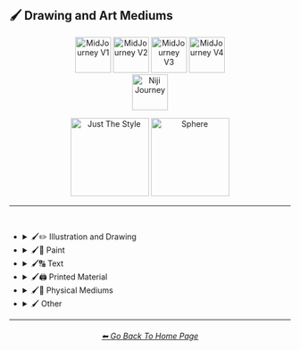 <h2>🖌 Drawing and Art Mediums</h2>

<div align="center">

[<img src="/Images/Repo_Parts/Buttons/Version_Buttons/button_version_V1_inactive.webp?raw=true" alt="MidJourney V1" height="64" />](/Pages/MJ_V1/Style_Pages/Sphere/Drawing_and_Art_Mediums.md)
[<img src="/Images/Repo_Parts/Buttons/Version_Buttons/button_version_V2_inactive.webp?raw=true" alt="MidJourney V2" height="64" />](/Pages/MJ_V2/Style_Pages/Sphere/Drawing_and_Art_Mediums.md)
[<img src="/Images/Repo_Parts/Buttons/Version_Buttons/button_version_V3_active.webp?raw=true" alt="MidJourney V3" height="64" />](/Pages/MJ_V3/Style_Pages/Just_The_Style/Drawing_and_Art_Mediums.md)
[<img src="/Images/Repo_Parts/Buttons/Version_Buttons/button_version_V4_inactive.webp?raw=true" alt="MidJourney V4" height="64" />](/Pages/MJ_V4/Style_Pages/Just_The_Style/Drawing_and_Art_Mediums.md)
<br>
[<img src="/Images/Repo_Parts/Buttons/Version_Buttons/button_version_niji_inactive_full.webp?raw=true" alt="Niji Journey" height="64" />](/Pages/Niji_Journey/Style_Pages/Drawing_and_Art_Mediums.md)

[<img src="/Images/Repo_Parts/Buttons/Image_Type_Buttons/button_just_the_style_active.webp?raw=true" alt="Just The Style" width="140.5" />](/Pages/MJ_V3/Style_Pages/Just_The_Style/Drawing_and_Art_Mediums.md)
[<img src="/Images/Repo_Parts/Buttons/Image_Type_Buttons/button_sphere_inactive.webp?raw=true" alt="Sphere" width="140.5" />](/Pages/MJ_V3/Style_Pages/Sphere/Drawing_and_Art_Mediums.md)

</div>

<hr>
<br>


- <details><summary>🖌✏ Illustration and Drawing</summary><p>

  - <details><summary>🖌🖼 Drawing Types</summary><p><div align="center">

	| Sketch | Drawing | Doodle |
	| :-: | :-: | :-: |
	| <img src="/Images/MJ_V3/MidJourney_Styles/Drawing.png?raw=true" width="256" /> | <img src="/Images/MJ_V3/MidJourney_Styles/Sketch.png?raw=true" width="256" /> | <img src="/Images/MJ_V3/MidJourney_Styles/Doodle.png?raw=true" width="256" /> |
	
	<br>

	| Hand-Drawn | Hand-Written | Children’s Drawing |
	| :-: | :-: | :-: |
	| <img src="/Images/MJ_V3/MidJourney_Styles/Hand-Drawn.png?raw=true" width="256" /> | <img src="/Images/MJ_V3/MidJourney_Styles/Wave_10/Hand-Written.png?raw=true" width="256" /> | <img src="/Images/MJ_V3/MidJourney_Styles/Childrens_Drawing.png?raw=true" width="256" /> |
	
	<br>

	| Masterpiece |
	| :-: |
	| <img src="/Images/MJ_V3/MidJourney_Styles/Masterpiece.png?raw=true" width="256" /> |

	<br>

	| Dot Art | Pointillism | Stipple |
	| :-: | :-: | :-: |
	| <img src="/Images/MJ_V3/MidJourney_Styles/Dot_Art.png?raw=true" width="256" /> | <img src="/Images/MJ_V3/MidJourney_Styles/Pointillism.png?raw=true" width="256" /> | <img src="/Images/MJ_V3/MidJourney_Styles/Stipple.png?raw=true" width="256" /> |
	
	<br>

	| Line Art | Crosshatch | Etch-A-Sketch Drawing |
	| :-: | :-: | :-: |
	| <img src="/Images/MJ_V3/MidJourney_Styles/Line_Art.png?raw=true" width="256" /> | <img src="/Images/MJ_V3/MidJourney_Styles/Crosshatch.png?raw=true" width="256" /> | <img src="/Images/MJ_V3/MidJourney_Styles/Wave_14/Etch-A-Sketch_Drawing.png?raw=true" width="256" /> |
	
	<br>

	| Figure Drawing | Caricature |
	| :-: | :-: |
	| <img src="/Images/MJ_V3/MidJourney_Styles/Figure_drawing.png?raw=true" width="256" /> | <img src="/Images/MJ_V3/MidJourney_Styles/Wave_11/Caricature.png?raw=true" width="256" /> |

	<br>

	| Illustration | Storybook Illustration | Illustrated-Booklet |
	| :-: | :-: | :-: |
	| <img src="/Images/MJ_V3/MidJourney_Styles/Illustration.png?raw=true" width="256" /> | <img src="/Images/MJ_V3/MidJourney_Styles/Storybook_Illustration.png?raw=true" width="256" /> | <img src="/Images/MJ_V3/MidJourney_Styles/Illustrated-Booklet.png?raw=true" width="256" /> |

	<br>

	| Whimsical Illustration |
	| :-: |
	| <img src="/Images/MJ_V3/MidJourney_Styles/Wave_10/Whimsical_Illustration.png?raw=true" width="256" /> |
	
	<br>

	| Assembly Drawing | Anatomical Drawing | Illuminated Manuscript |
	| :-: | :-: | :-: |
	| <img src="/Images/MJ_V3/MidJourney_Styles/Assembly_Drawing.png?raw=true" width="256" /> | <img src="/Images/MJ_V3/MidJourney_Styles/Anatomical_Drawing.png?raw=true" width="256" /> | <img src="/Images/MJ_V3/MidJourney_Styles/Illuminated_Manuscript.png?raw=true" width="256" /> |
	
	<br>

	| Visual Novel | Graphic Novel | Cartographic |
	| :-: | :-: | :-: |
	| <img src="/Images/MJ_V3/MidJourney_Styles/Visual_Novel.png?raw=true" width="256" /> | <img src="/Images/MJ_V3/MidJourney_Styles/Graphic_Novel.png?raw=true" width="256" /> | <img src="/Images/MJ_V3/MidJourney_Styles/Cartographic.png?raw=true" width="256" /> |

	</div></p></details>


  - <details><summary>🖌✏ Pencil and Graphite</summary><p><div align="center">

	| Pencil Art | Graphite | Charcoal Art |
	| :-: | :-: | :-: |
	| <img src="/Images/MJ_V3/MidJourney_Styles/Pencil_Art.png?raw=true" width="256" /> | <img src="/Images/MJ_V3/MidJourney_Styles/Graphite.png?raw=true" width="256" /> | <img src="/Images/MJ_V3/MidJourney_Styles/Charcoal_Art.png?raw=true" width="256" /> |
	
	<br>
	
	| Colored Pencil | Grease Pencil |
	| :-: | :-: |
	| <img src="/Images/MJ_V3/MidJourney_Styles/Colored_Pencil.png?raw=true" width="256" /> | <img src="/Images/MJ_V3/MidJourney_Styles/Wave_11/Grease_Pencil.png?raw=true" width="256" /> |

	</div></p></details>


  - <details><summary>🖌🖊 Ink</summary><p><div align="center">

	| Ink | Calligraphy | Ballpoint Pen |
	| :-: | :-: | :-: |
	| <img src="/Images/MJ_V3/MidJourney_Styles/Ink.png?raw=true" width="256" /> | <img src="/Images/MJ_V3/MidJourney_Styles/Calligraphy.png?raw=true" width="256" /> | <img src="/Images/MJ_V3/MidJourney_Styles/Ballpoint_Pen.png?raw=true" width="256" /> |
	
	<br>
	
	| Fountain Pen | Fountain Pen Art | Gel Pen |
	| :-: | :-: | :-: |
	| <img src="/Images/MJ_V3/MidJourney_Styles/Fountain_Pen.png?raw=true" width="256" /> | <img src="/Images/MJ_V3/MidJourney_Styles/Fountain_Pen_Art.png?raw=true" width="256" /> | <img src="/Images/MJ_V3/MidJourney_Styles/Gel_Pen.png?raw=true" width="256" /> |
	
	<br>

	| Conductive Ink | Flexographic Ink |
	| :-: | :-: |
	| <img src="/Images/MJ_V3/MidJourney_Styles/Wave_11/Conductive_Ink.png?raw=true" width="256" /> | <img src="/Images/MJ_V3/MidJourney_Styles/Wave_11/Flexographic_Ink.png?raw=true" width="256" /> |
	
	<br>
	
	| India Ink | Iron Gall Ink |
	| :-: | :-: |
	| <img src="/Images/MJ_V3/MidJourney_Styles/Wave_11/India_Ink.png?raw=true" width="256" /> | <img src="/Images/MJ_V3/MidJourney_Styles/Wave_11/Iron_Gall_Ink.png?raw=true" width="256" /> |
	
	<br>
	
	| Grease Pen | Marker Art |
	| :-: | :-: |
	| <img src="/Images/MJ_V3/MidJourney_Styles/Wave_11/Grease_Pen.png?raw=true" width="256" /> | <img src="/Images/MJ_V3/MidJourney_Styles/Marker_Art.png?raw=true" width="256" /> |

	<br>
	
	| Dry-Erase Marker | Wet-Erase Marker | Whiteboard |
	| :-: | :-: | :-: |
	| <img src="/Images/MJ_V3/MidJourney_Styles/Dry-Erase_Marker.png?raw=true" width="256" /> | <img src="/Images/MJ_V3/MidJourney_Styles/Wet-Erase_Marker.png?raw=true" width="256" /> | <img src="/Images/MJ_V3/MidJourney_Styles/Whiteboard.png?raw=true" width="256" /> |

	<br>

	| Viscosity Print |
	| :-: |
	| <img src="/Images/MJ_V3/MidJourney_Styles/Viscosity_Print.png?raw=true" width="256" /> |

	</div></p></details>


  - <details><summary>🖌🖍 Crayon, Chalk, and Pastel</summary><p><div align="center">

	| Crayon | Chalk | Pastel Art |
	| :-: | :-: | :-: |
	| <img src="/Images/MJ_V3/MidJourney_Styles/Crayon.png?raw=true" width="256" /> | <img src="/Images/MJ_V3/MidJourney_Styles/Chalk.png?raw=true" width="256" /> | <img src="/Images/MJ_V3/MidJourney_Styles/Pastel_Art.png?raw=true" width="256" /> |
	
	<br>
	
	| Blackboard | Chalkboard | Conte |
	| :-: | :-: | :-: |
	| <img src="/Images/MJ_V3/MidJourney_Styles/Blackboard.png?raw=true" width="256" /> | <img src="/Images/MJ_V3/MidJourney_Styles/Chalkboard.png?raw=true" width="256" /> | <img src="/Images/MJ_V3/MidJourney_Styles/Conte.png?raw=true" width="256" /> |

	</div></p></details>

  </p></details>


- <details><summary>🖌🎨 Paint</summary><p>

  - <details><summary>🖌🖼 Painting Types</summary><p><div align="center">

	| Painting | Canvas | Hard Edge Painting |
	| :-: | :-: | :-: |
	| <img src="/Images/MJ_V3/MidJourney_Styles/Painting.png?raw=true" width="256" /> | <img src="/Images/MJ_V3/MidJourney_Styles/Canvas.png?raw=true" width="256" /> | <img src="/Images/MJ_V3/MidJourney_Styles/Hard_Edge_Painting.png?raw=true" width="256" /> |
	
	<br>

	| Detailed Painting | Speedpainting | Faux Painting |
	| :-: | :-: | :-: |
	| <img src="/Images/MJ_V3/MidJourney_Styles/Detailed_Painting.png?raw=true" width="256" /> | <img src="/Images/MJ_V3/MidJourney_Styles/Speedpainting.png?raw=true" width="256" /> | <img src="/Images/MJ_V3/MidJourney_Styles/Faux_Painting.png?raw=true" width="256" /> |

	<br>

	| Color Field Painting | Still-Life | Scroll Painting |
	| :-: | :-: | :-: |
	| <img src="/Images/MJ_V3/MidJourney_Styles/Color_Field_Painting.png?raw=true" width="256" /> | <img src="/Images/MJ_V3/MidJourney_Styles/Still-Life.png?raw=true" width="256" /> | <img src="/Images/MJ_V3/MidJourney_Styles/Scroll_Painting.png?raw=true" width="256" /> |
	
	<br>

	| Fine Art | Modern Art |
	| :-: | :-: |
	| <img src="/Images/MJ_V3/MidJourney_Styles/Fine_Art.png?raw=true" width="256" /> | <img src="/Images/MJ_V3/MidJourney_Styles/Modern_Art.png?raw=true" width="256" /> |
	
		
	<br>

	| Brushwork | Paintwork | Impasto |
	| :-: | :-: | :-: |
	| <img src="/Images/MJ_V3/MidJourney_Styles/Brushwork.png?raw=true" width="256" /> | <img src="/Images/MJ_V3/MidJourney_Styles/Wave_12/Paintwork.png?raw=true" width="256" /> | <img src="/Images/MJ_V3/MidJourney_Styles/Wave_14/Impasto.png?raw=true" width="256" /> |

	<br>

	| Matte Painting | Encaustic Painting | Gond Painting |
	| :-: | :-: | :-: |
	| <img src="/Images/MJ_V3/MidJourney_Styles/Wave_10/Matte_Painting.png?raw=true" width="256" /> | <img src="/Images/MJ_V3/MidJourney_Styles/Wave_11/Encaustic_Painting.png?raw=true" width="256" /> | <img src="/Images/MJ_V3/MidJourney_Styles/Wave_11/Gond_Painting.png?raw=true" width="256" /> |
	
	<br>

	| Chinese Painting | Ancient Roman Painting | Romanesque Painting |
	| :-: | :-: | :-: |
	| <img src="/Images/MJ_V3/MidJourney_Styles/Chinese_Painting.png?raw=true" width="256" /> | <img src="/Images/MJ_V3/MidJourney_Styles/Wave_12/Ancient_Roman_Painting.png?raw=true" width="256" /> | <img src="/Images/MJ_V3/MidJourney_Styles/Wave_12/Romanesque_Painting.png?raw=true" width="256" /> |

	<br>

	| Tibetan Painting | Japanese Painting |
	| :-: | :-: |
	| <img src="/Images/MJ_V3/MidJourney_Styles/Tibetan_Painting.png?raw=true" width="256" /> | <img src="/Images/MJ_V3/MidJourney_Styles/Wave_14/Japanese_Painting.png?raw=true" width="256" /> |

	<br>

	| Warli Painting | Fayum Portrait | Caravaggio Painting |
	| :-: | :-: | :-: |
	| <img src="/Images/MJ_V3/MidJourney_Styles/Wave_11/Warli_Painting.png?raw=true" width="256" /> | <img src="/Images/MJ_V3/MidJourney_Styles/Wave_12/Fayum_Portrait.png?raw=true" width="256" /> | <img src="/Images/MJ_V3/MidJourney_Styles/Wave_14/Caravaggio_Painting.png?raw=true" width="256" /> |
	
	<br>
	
	| Madhubani Painting | Kalamkari Painting | Phad Painting |
	| :-: | :-: | :-: |
	| <img src="/Images/MJ_V3/MidJourney_Styles/Wave_14/Madhubani_Painting.png?raw=true" width="256" /> | <img src="/Images/MJ_V3/MidJourney_Styles/Wave_14/Kalamkari_Painting.png?raw=true" width="256" /> | <img src="/Images/MJ_V3/MidJourney_Styles/Wave_14/Phad_Painting.png?raw=true" width="256" /> |

	<br>

	| Paper-Marbling | Hydro-Dipping | Hydrodipped |
	| :-: | :-: | :-: |
	| <img src="/Images/MJ_V3/MidJourney_Styles/Paper-Marbling.png?raw=true" width="256" /> | <img src="/Images/MJ_V3/MidJourney_Styles/Hydro-Dipping.png?raw=true" width="256" /> | <img src="/Images/MJ_V3/MidJourney_Styles/Hydrodipped.png?raw=true" width="256" /> |

	<br>
	
	| Artwork | Mural | Street Art |
	| :-: | :-: | :-: |
	| <img src="/Images/MJ_V3/MidJourney_Styles/Artwork.png?raw=true" width="256" /> | <img src="/Images/MJ_V3/MidJourney_Styles/Mural.png?raw=true" width="256" /> | <img src="/Images/MJ_V3/MidJourney_Styles/Street_Art.png?raw=true" width="256" /> |
	
	<br>
	
	| Cave Art | Rock Art | Sandpainting |
	| :-: | :-: | :-: |
	| <img src="/Images/MJ_V3/MidJourney_Styles/Rock_Art.png?raw=true" width="256" /> | <img src="/Images/MJ_V3/MidJourney_Styles/Cave_Art.png?raw=true" width="256" /> | <img src="/Images/MJ_V3/MidJourney_Styles/Sandpainting.png?raw=true" width="256" /> |

	<br>
	
	| Easter Egg | Egg Decorating |
	| :-: | :-: |
	| <img src="/Images/MJ_V3/MidJourney_Styles/Easter_Egg.png?raw=true" width="256" /> | <img src="/Images/MJ_V3/MidJourney_Styles/Egg_Decorating.png?raw=true" width="256" /> |

	</div></p></details>


  - <details><summary>🖌🎨 Paint Types</summary><p><div align="center">

	| Paint | Oil Paint | Tempera Paint |
	| :-: | :-: | :-: |
	| <img src="/Images/MJ_V3/MidJourney_Styles/Paint.png?raw=true" width="256" /> | <img src="/Images/MJ_V3/MidJourney_Styles/Oil_Paint.png?raw=true" width="256" /> | <img src="/Images/MJ_V3/MidJourney_Styles/Tempera_Paint.png?raw=true" width="256" /> |
	
	<br>
	
	| Acrylic Paint | Gouache Paint | Watercolor |
	| :-: | :-: | :-: |
	| <img src="/Images/MJ_V3/MidJourney_Styles/Acrylic_Paint.png?raw=true" width="256" /> | <img src="/Images/MJ_V3/MidJourney_Styles/Gouache_Paint.png?raw=true" width="256" /> | <img src="/Images/MJ_V3/MidJourney_Styles/Watercolor.png?raw=true" width="256" /> |
	
	<br>

	| Wet Paint | Dripping Paint | Splatter Paint |
	| :-: | :-: | :-: |
	| <img src="/Images/MJ_V3/MidJourney_Styles/Wet_Paint.png?raw=true" width="256" /> | <img src="/Images/MJ_V3/MidJourney_Styles/Dripping_Paint.png?raw=true" width="256" /> | <img src="/Images/MJ_V3/MidJourney_Styles/Splatter_Paint.png?raw=true" width="256" /> |
	
	<br>

	| Graffiti | Stencil Graffiti | Graffiti Tag |
	| :-: | :-: | :-: |
	| <img src="/Images/MJ_V3/MidJourney_Styles/Graffiti.png?raw=true" width="256" /> | <img src="/Images/MJ_V3/MidJourney_Styles/Stencil_Graffiti.png?raw=true" width="256" /> | <img src="/Images/MJ_V3/MidJourney_Styles/Wave_10/Graffiti_Tag.png?raw=true" width="256" /> |

	<br>

	| Airbrush | 1980s Airbrush Art | Puffy Paint |
	| :-: | :-: | :-: |
	| <img src="/Images/MJ_V3/MidJourney_Styles/Airbrush.png?raw=true" width="256" /> | <img src="/Images/MJ_V3/MidJourney_Styles/1980s_Airbrush_Art.png?raw=true" width="256" /> | <img src="/Images/MJ_V3/MidJourney_Styles/Puffy_Paint.png?raw=true" width="256" /> |
	
	<br>
	
	| Spray | Spray Paint | Glass Paint |
	| :-: | :-: | :-: |
	| <img src="/Images/MJ_V3/MidJourney_Styles/Spray.png?raw=true" width="256" /> | <img src="/Images/MJ_V3/MidJourney_Styles/Spray_Paint.png?raw=true" width="256" /> | <img src="/Images/MJ_V3/MidJourney_Styles/Glass_Paint.png?raw=true" width="256" /> |
	
	<br>

	| Blacklight Paint | Casein Paint | Coffee Paint |
	| :-: | :-: | :-: |
	| <img src="/Images/MJ_V3/MidJourney_Styles/Wave_11/Blacklight_Paint.png?raw=true" width="256" /> | <img src="/Images/MJ_V3/MidJourney_Styles/Wave_11/Casein_Paint.png?raw=true" width="256" /> | <img src="/Images/MJ_V3/MidJourney_Styles/Coffee_Paint.png?raw=true" width="256" /> |

	</div></p></details>

  </p></details>


- <details><summary>🖌🔠 Text</summary><p><div align="center">

	| Text | Typeface | Font |
	| :-: | :-: | :-: |
	| <img src="/Images/MJ_V3/MidJourney_Styles/Text.png?raw=true" width="256" /> | <img src="/Images/MJ_V3/MidJourney_Styles/Typeface.png?raw=true" width="256" /> | <img src="/Images/MJ_V3/MidJourney_Styles/Font.png?raw=true" width="256" /> |

	<br>

	| Letters | Written Letters | Written Letters "Hello" |
	| :-: | :-: | :-: |
	| <img src="/Images/MJ_V3/MidJourney_Styles/Letters.png?raw=true" width="256" /> | <img src="/Images/MJ_V3/MidJourney_Styles/Written_Letters.png?raw=true" width="256" /> | <img src="/Images/MJ_V3/MidJourney_Styles/Written_Letters_''Hello''.png?raw=true" width="256" /> |
	
	<br>
	
	| Written Words | Written Words "Hello" |
	| :-: | :-: |
	| <img src="/Images/MJ_V3/MidJourney_Styles/Written_Words.png?raw=true" width="256" /> | <img src="/Images/MJ_V3/MidJourney_Styles/Written_Words_''Hello''.png?raw=true" width="256" /> |
	
	<br>
	
	| Words | Words "Hello" |
	| :-: | :-: |
	| <img src="/Images/MJ_V3/MidJourney_Styles/Words.png?raw=true" width="256" /> | <img src="/Images/MJ_V3/MidJourney_Styles/Words_''Hello''.png?raw=true" width="256" /> |
	
	<br>
	
	| Lexemes | Lexemes "Hello" | Graphemes |
	| :-: | :-: | :-: |
	| <img src="/Images/MJ_V3/MidJourney_Styles/Lexemes.png?raw=true" width="256" /> | <img src="/Images/MJ_V3/MidJourney_Styles/Lexemes_''Hello''.png?raw=true" width="256" /> | <img src="/Images/MJ_V3/MidJourney_Styles/Graphemes.png?raw=true" width="256" /> |

	<br>
	
	| Says | Says Hello | Says "Hello" |
	| :-: | :-: | :-: |
	| <img src="/Images/MJ_V3/MidJourney_Styles/Says.png?raw=true" width="256" /> | <img src="/Images/MJ_V3/MidJourney_Styles/Says_Hello.png?raw=true" width="256" /> | <img src="/Images/MJ_V3/MidJourney_Styles/Says_''Hello''.png?raw=true" width="256" /> |
	
	<br>
	
	| Says 'Hello' | Caption | Caption "Hello" |
	| :-: | :-: | :-: |
	| <img src="/Images/MJ_V3/MidJourney_Styles/Says_'Hello'.png?raw=true" width="256" /> | <img src="/Images/MJ_V3/MidJourney_Styles/Caption.png?raw=true" width="256" /> | <img src="/Images/MJ_V3/MidJourney_Styles/Caption_''Hello''.png?raw=true" width="256" /> |

	</div></p></details>


- <details><summary>🖌🖨 Printed Material</summary><p>

  - <details><summary>🖌🖨 Print Types</summary><p><div align="center">

	| Print | Printed | 3D Printed |
	| :-: | :-: | :-: |
	| <img src="/Images/MJ_V3/MidJourney_Styles/Wave_11/Print.png?raw=true" width="256" /> | <img src="/Images/MJ_V3/MidJourney_Styles/Wave_11/Printed.png?raw=true" width="256" /> | <img src="/Images/MJ_V3/MidJourney_Styles/Wave_11/3D_Printed.png?raw=true" width="256" /> |

	<br>

	| Inkjet Printed | Laser Printed |
	| :-: | :-: |
	| <img src="/Images/MJ_V3/MidJourney_Styles/Wave_11/Inkjet_Printed.png?raw=true" width="256" /> | <img src="/Images/MJ_V3/MidJourney_Styles/Wave_11/Laser_Printed.png?raw=true" width="256" /> |

	<br>
	
	| Edge-To-Edge Photographic Print |
	| :-: |
	| <img src="/Images/MJ_V3/MidJourney_Styles/Wave_14/Edge-To-Edge_Photographic_Print.png?raw=true" width="256" /> |

	<br>

	| Concept Art | Logo |
	| :-: | :-: |
	| <img src="/Images/MJ_V3/MidJourney_Styles/Concept_Art.png?raw=true" width="256" /> | <img src="/Images/MJ_V3/MidJourney_Styles/Logo.png?raw=true" width="256" /> |
	
	<br>

	| Album Art |
	| :-: |
	| <img src="/Images/MJ_V3/MidJourney_Styles/Album_Art.png?raw=true" width="256" /> |
	
	<br>

	| Newspaper | Newsprint |
	| :-: | :-: |
	| <img src="/Images/MJ_V3/MidJourney_Styles/Newspaper.png?raw=true" width="256" /> | <img src="/Images/MJ_V3/MidJourney_Styles/Newsprint.png?raw=true" width="256" /> |

	<br>
	
	| Risograph | Lithography | Flexography |
	| :-: | :-: | :-: |
	| <img src="/Images/MJ_V3/MidJourney_Styles/Risograph.png?raw=true" width="256" /> | <img src="/Images/MJ_V3/MidJourney_Styles/Lithography.png?raw=true" width="256" /> | <img src="/Images/MJ_V3/MidJourney_Styles/Flexography.png?raw=true" width="256" /> |

	<br>

	| Transfer Printing | Monotype |
	| :-: | :-: |
	| <img src="/Images/MJ_V3/MidJourney_Styles/Transfer_Printing.png?raw=true" width="256" /> | <img src="/Images/MJ_V3/MidJourney_Styles/Wave_14/Monotype.png?raw=true" width="256" /> |

	<br>
	
	| Blueprint | Sticker | Watermark |
	| :-: | :-: | :-: |
	| <img src="/Images/MJ_V3/MidJourney_Styles/Blueprint.png?raw=true" width="256" /> | <img src="/Images/MJ_V3/MidJourney_Styles/Sticker.png?raw=true" width="256" /> | <img src="/Images/MJ_V3/MidJourney_Styles/Watermark.png?raw=true" width="256" /> |
	
	<br>
	
	| Barcode | QR Code |
	| :-: | :-: |
	| <img src="/Images/MJ_V3/MidJourney_Styles/Barcode.png?raw=true" width="256" /> | <img src="/Images/MJ_V3/MidJourney_Styles/QR_Code.png?raw=true" width="256" /> |

	</div></p></details>


  - <details><summary>🖌🟫 Block Printing</summary><p><div align="center">

	| Block Printing |
	| :-: |
	| <img src="/Images/MJ_V3/MidJourney_Styles/Block_Printing.png?raw=true" width="256" /> |

	<br>

	| Bagh Print | Bagru Print |
	| :-: | :-: |
	| <img src="/Images/MJ_V3/MidJourney_Styles/Bagh_Print.png?raw=true" width="256" /> | <img src="/Images/MJ_V3/MidJourney_Styles/Bagru_Print.png?raw=true" width="256" /> |

	</div></p></details>

  - <details><summary>🖌🃏 Cards and Stamps</summary><p><div align="center">

	| Stamp | Postage Stamp | Business Card |
	| :-: | :-: | :-: |
	| <img src="/Images/MJ_V3/MidJourney_Styles/Stamp.png?raw=true" width="256" /> | <img src="/Images/MJ_V3/MidJourney_Styles/Postage_Stamp.png?raw=true" width="256" /> | <img src="/Images/MJ_V3/MidJourney_Styles/Business_Card.png?raw=true" width="256" /> |

	<br>
	
	| Pokemon Card | Pokémon Card | Tarot Card |
	| :-: | :-: | :-: |
	| <img src="/Images/MJ_V3/MidJourney_Styles/Pokemon_Card.png?raw=true" width="256" /> | <img src="/Images/MJ_V3/MidJourney_Styles/Pokemon_Card (2).png?raw=true" width="256" /> | <img src="/Images/MJ_V3/MidJourney_Styles/Wave_14/Tarot_Card.png?raw=true" width="256" /> |

	</div></p></details>


  - <details><summary>🖌📚 Books and Posters</summary><p><div align="center">

	| Magazine | Comic Book | Underground Comix |
	| :-: | :-: | :-: |
	| <img src="/Images/MJ_V3/MidJourney_Styles/Magazine.png?raw=true" width="256" /> | <img src="/Images/MJ_V3/MidJourney_Styles/Comic_Book.png?raw=true" width="256" /> | <img src="/Images/MJ_V3/MidJourney_Styles/Wave_14/Underground_Comix.png?raw=true" width="256" /> |
	
	<br>
	
	| Pop-up Book | Kids Book |
	| :-: | :-: |
	| <img src="/Images/MJ_V3/MidJourney_Styles/Pop-up_Book.png?raw=true" width="256" /> | <img src="/Images/MJ_V3/MidJourney_Styles/Wave_10/Kids_Book.png?raw=true" width="256" /> |

	<br>

	| Booklet | Instruction Manual | IKEA Guide |
	| :-: | :-: | :-: |
	| <img src="/Images/MJ_V3/MidJourney_Styles/Booklet.png?raw=true" width="256" /> | <img src="/Images/MJ_V3/MidJourney_Styles/Instruction_Manual.png?raw=true" width="256" /> | <img src="/Images/MJ_V3/MidJourney_Styles/IKEA_Guide.png?raw=true" width="256" /> |

	<br>

	| Poster | Movie Poster | Concert Poster |
	| :-: | :-: | :-: |
	| <img src="/Images/MJ_V3/MidJourney_Styles/Poster.png?raw=true" width="256" /> | <img src="/Images/MJ_V3/MidJourney_Styles/Movie_Poster.png?raw=true" width="256" /> | <img src="/Images/MJ_V3/MidJourney_Styles/Concert_Poster.png?raw=true" width="256" /> |

	</div></p></details>

  </p></details>


- <details><summary>🖌🎲 Physical Mediums</summary><p>

  - <details><summary>🖌📄 Origami</summary><p><div align="center">

	| Origami | Rigid Origami | Modular Origami |
	| :-: | :-: | :-: |
	| <img src="/Images/MJ_V3/MidJourney_Styles/Origami.png?raw=true" width="256" /> | <img src="/Images/MJ_V3/MidJourney_Styles/Rigid_Origami.png?raw=true" width="256" /> | <img src="/Images/MJ_V3/MidJourney_Styles/Modular_Origami.png?raw=true" width="256" /> |
	
	<br>
	
	| Kirigami | Moneygami | Wet-Folding |
	| :-: | :-: | :-: |
	| <img src="/Images/MJ_V3/MidJourney_Styles/Kirigami.png?raw=true" width="256" /> | <img src="/Images/MJ_V3/MidJourney_Styles/Moneygami.png?raw=true" width="256" /> | <img src="/Images/MJ_V3/MidJourney_Styles/Wet-Folding.png?raw=true" width="256" /> |
	
	<br>
	
	| Iris-Folding | Chinese Paper Art | Sonobe |
	| :-: | :-: | :-: |
	| <img src="/Images/MJ_V3/MidJourney_Styles/Iris-Folding.png?raw=true" width="256" /> | <img src="/Images/MJ_V3/MidJourney_Styles/Chinese_Paper_Art.png?raw=true" width="256" /> | <img src="/Images/MJ_V3/MidJourney_Styles/Sonobe.png?raw=true" width="256" /> 

	</div></p></details>


  - <details><summary>🖌🀣 Mosaic</summary><p><div align="center">

	| Mosaic | Micromosaic | Glass Mosaic |
	| :-: | :-: | :-: |
	| <img src="/Images/MJ_V3/MidJourney_Styles/Mosaic.png?raw=true" width="256" /> | <img src="/Images/MJ_V3/MidJourney_Styles/Micromosaic.png?raw=true" width="256" /> | <img src="/Images/MJ_V3/MidJourney_Styles/Glass_Mosaic.png?raw=true" width="256" /> |
	
	<br>
	
	| Photographic Mosaic | Impressionist Mosaic |
	| :-: | :-: |
	| <img src="/Images/MJ_V3/MidJourney_Styles/Photographic_Mosaic.png?raw=true" width="256" /> | <img src="/Images/MJ_V3/MidJourney_Styles/Impressionist_Mosaic.png?raw=true" width="256" /> |

	<br>

	| Pietra Dura | Encaustic Tile |
	| :-: | :-: |
	| <img src="/Images/MJ_V3/MidJourney_Styles/Pietra_Dura.png?raw=true" width="256" /> | <img src="/Images/MJ_V3/MidJourney_Styles/Encaustic_Tile.png?raw=true" width="256" /> |

	<br>
	
	| Ancient Roman Mosaic |
	| :-: |
	| <img src="/Images/MJ_V3/MidJourney_Styles/Wave_12/Ancient_Roman_Mosaic.png?raw=true" width="256" /> |

	</div></p></details>


  - <details><summary>🖌🖼 Framed, Banner, and Decal</summary><p><div align="center">

	| Frame | Framed |
	| :-: | :-: |
	| <img src="/Images/MJ_V3/MidJourney_Styles/Frame.png?raw=true" width="256" /> | <img src="/Images/MJ_V3/MidJourney_Styles/Framed.png?raw=true" width="256" /> |
	
	<br>
	
	| Wooden Frame | Wooden Framed |
	| :-: | :-: |
	| <img src="/Images/MJ_V3/MidJourney_Styles/Wooden_Frame.png?raw=true" width="256" /> | <img src="/Images/MJ_V3/MidJourney_Styles/Wooden_Framed.png?raw=true" width="256" /> |
	
	<br>
	
	| Banner |
	| :-: |
	| <img src="/Images/MJ_V3/MidJourney_Styles/Banner.png?raw=true" width="256" /> |

	<br>

	| Sign | Signage |
	| :-: | :-: |
	| <img src="/Images/MJ_V3/MidJourney_Styles/Wave_13/Sign.png?raw=true" width="256" /> | <img src="/Images/MJ_V3/MidJourney_Styles/Signage.png?raw=true" width="256" /> |

	<br>

	| Decal | Wall Decal |
	| :-: | :-: |
	| <img src="/Images/MJ_V3/MidJourney_Styles/Wave_13/Decal.png?raw=true" width="256" /> | <img src="/Images/MJ_V3/MidJourney_Styles/Wall_Decal.png?raw=true" width="256" /> |
	
	<br>
	
	| Tapestry | Bayeux Tapestry | In The Style of Bayeux Tapestry |
	| :-: | :-: | :-: |
	| <img src="/Images/MJ_V3/MidJourney_Styles/Wave_12/Tapestry.png?raw=true" width="256" /> | <img src="/Images/MJ_V3/MidJourney_Styles/Wave_12/Bayeux_Tapestry.png?raw=true" width="256" /> | <img src="/Images/MJ_V3/MidJourney_Styles/Wave_12/in_the_style_of_Bayeux_Tapestry.png?raw=true" width="256" /> |

	<br>
	
	| Minoan Mural |
	| :-: |
	| <img src="/Images/MJ_V3/MidJourney_Styles/Wave_12/Minoan_Mural.png?raw=true" width="256" /> |

	</div></p></details>

  - <details><summary>🖌🗿 Carving, Etching, and Modeling</summary><p><div align="center">

	| Carving | Pyrography | Etching |
	| :-: | :-: | :-: |
	| <img src="/Images/MJ_V3/MidJourney_Styles/Carving.png?raw=true" width="256" /> | <img src="/Images/MJ_V3/MidJourney_Styles/Pyrography.png?raw=true" width="256" /> | <img src="/Images/MJ_V3/MidJourney_Styles/Etching.png?raw=true" width="256" /> |

	<br>

	| Model | Modeling |
	| :-: | :-: |
	| <img src="/Images/MJ_V3/MidJourney_Styles/Model.png?raw=true" width="256" /> | <img src="/Images/MJ_V3/MidJourney_Styles/Modeling.png?raw=true" width="256" /> |

	<br>

	| Sculpture | Mayan Sculpture |
	| :-: | :-: |
	| <img src="/Images/MJ_V3/MidJourney_Styles/Wave_14/Sculpture.png?raw=true" width="256" /> | <img src="/Images/MJ_V3/MidJourney_Styles/Wave_12/Mayan_Sculpture.png?raw=true" width="256" /> |

	<br>
	
	| Whittling | Woodcut |
	| :-: | :-: |
	| <img src="/Images/MJ_V3/MidJourney_Styles/Whittling.png?raw=true" width="256" /> | <img src="/Images/MJ_V3/MidJourney_Styles/Wave_14/Woodcut.png?raw=true" width="256" /> |

	<br>

	| Wood-Carving | Woodturning |
	| :-: | :-: |
	| <img src="/Images/MJ_V3/MidJourney_Styles/Wood-Carving.png?raw=true" width="256" /> | <img src="/Images/MJ_V3/MidJourney_Styles/Woodturning.png?raw=true" width="256" /> |

	<br>

	| Chip-Carving | Chip-Work |
	| :-: | :-: |
	| <img src="/Images/MJ_V3/MidJourney_Styles/Chip-Carving.png?raw=true" width="256" /> | <img src="/Images/MJ_V3/MidJourney_Styles/Chip-Work.png?raw=true" width="256" /> |
	
	<br>
	
	| Chainsaw-Carving | Lath Art | Laser-Cut |
	| :-: | :-: | :-: |
	| <img src="/Images/MJ_V3/MidJourney_Styles/Wave_11/Chainsaw-Carving.png?raw=true" width="256" /> | <img src="/Images/MJ_V3/MidJourney_Styles/Wave_11/Lath_Art.png?raw=true" width="256" /> | <img src="/Images/MJ_V3/MidJourney_Styles/Wave_12/Laser-Cut.png?raw=true" width="256" /> |

	<br>

	| Bentwood | Woodblock Print | Intarsia |
	| :-: | :-: | :-: |
	| <img src="/Images/MJ_V3/MidJourney_Styles/Bentwood.png?raw=true" width="256" /> | <img src="/Images/MJ_V3/MidJourney_Styles/Woodblock_Print.png?raw=true" width="256" /> | <img src="/Images/MJ_V3/MidJourney_Styles/Intarsia.png?raw=true" width="256" /> |

	<br>

	| Marquetry | Wood Marquetry | Straw Marquetry |
	| :-: | :-: | :-: |
	| <img src="/Images/MJ_V3/MidJourney_Styles/Marquetry.png?raw=true" width="256" /> | <img src="/Images/MJ_V3/MidJourney_Styles/Wood_Marquetry.png?raw=true" width="256" /> | <img src="/Images/MJ_V3/MidJourney_Styles/Straw_Marquetry.png?raw=true" width="256" /> |

	<br>

	| Scrimshaw | Sgraffito |
	| :-: | :-: |
	| <img src="/Images/MJ_V3/MidJourney_Styles/Scrimshaw.png?raw=true" width="256" /> | <img src="/Images/MJ_V3/MidJourney_Styles/Sgraffito.png?raw=true" width="256" /> |

	<br>

	| Hardstone Carving | Leather Crafting |
	| :-: | :-: |
	| <img src="/Images/MJ_V3/MidJourney_Styles/Hardstone_Carving.png?raw=true" width="256" /> | <img src="/Images/MJ_V3/MidJourney_Styles/Leather_Crafting.png?raw=true" width="256" /> |

	<br>

	| Bejeweled | Engraved Gem | Lapidary |
	| :-: | :-: | :-: |
	| <img src="/Images/MJ_V3/MidJourney_Styles/Bejeweled.png?raw=true" width="256" /> | <img src="/Images/MJ_V3/MidJourney_Styles/Engraved_Gem.png?raw=true" width="256" /> | <img src="/Images/MJ_V3/MidJourney_Styles/Lapidary.png?raw=true" width="256" /> |

	<br>
	
	| Relief-Carving | Ice-Carving | Intaglio |
	| :-: | :-: | :-: |
	| <img src="/Images/MJ_V3/MidJourney_Styles/Relief-Carving.png?raw=true" width="256" /> | <img src="/Images/MJ_V3/MidJourney_Styles/Ice-Carving.png?raw=true" width="256" /> | <img src="/Images/MJ_V3/MidJourney_Styles/Intaglio.png?raw=true" width="256" /> |

	<br>

	| Drypoint | Metalcut | Photogravure |
	| :-: | :-: | :-: |
	| <img src="/Images/MJ_V3/MidJourney_Styles/Drypoint.png?raw=true" width="256" /> | <img src="/Images/MJ_V3/MidJourney_Styles/Metalcut.png?raw=true" width="256" /> | <img src="/Images/MJ_V3/MidJourney_Styles/Wave_14/Photogravure.png?raw=true" width="256" /> |
	
	<br>
	
	| Lacquer | Carved Lacquer |
	| :-: | :-: |
	| <img src="/Images/MJ_V3/MidJourney_Styles/Lacquer.png?raw=true" width="256" /> | <img src="/Images/MJ_V3/MidJourney_Styles/Carved_Lacquer.png?raw=true" width="256" /> |
	
	<br>
	
	| Papercutting | Paper Model | Paper-Mache |
	| :-: | :-: | :-: |
	| <img src="/Images/MJ_V3/MidJourney_Styles/Papercutting.png?raw=true" width="256" /> | <img src="/Images/MJ_V3/MidJourney_Styles/Paper_Model.png?raw=true" width="256" /> | <img src="/Images/MJ_V3/MidJourney_Styles/Paper-Mache.png?raw=true" width="256" /> |
	
	<br>

	| Stencil | Decoupage |
	| :-: | :-: |
	| <img src="/Images/MJ_V3/MidJourney_Styles/Stencil.png?raw=true" width="256" /> | <img src="/Images/MJ_V3/MidJourney_Styles/Wave_14/Decoupage.png?raw=true" width="256" /> |

	<br>
	
	| String-Art | Fretwork | Card |
	| :-: | :-: | :-: |
	| <img src="/Images/MJ_V3/MidJourney_Styles/String-Art.png?raw=true" width="256" /> | <img src="/Images/MJ_V3/MidJourney_Styles/Fretwork.png?raw=true" width="256" /> | <img src="/Images/MJ_V3/MidJourney_Styles/Card.png?raw=true" width="256" /> |

	<br>
	
	| Mezzotint | Aquatint | Linocut |
	| :-: | :-: | :-: |
	| <img src="/Images/MJ_V3/MidJourney_Styles/Mezzotint.png?raw=true" width="256" /> | <img src="/Images/MJ_V3/MidJourney_Styles/Aquatint.png?raw=true" width="256" /> | <img src="/Images/MJ_V3/MidJourney_Styles/Linocut.png?raw=true" width="256" /> |
	
	<br>
	
	| Puppet | Balloon Modelling | Balloon Twisting |
	| :-: | :-: | :-: |
	| <img src="/Images/MJ_V3/MidJourney_Styles/Puppet.png?raw=true" width="256" /> | <img src="/Images/MJ_V3/MidJourney_Styles/Balloon_Modelling.png?raw=true" width="256" /> | <img src="/Images/MJ_V3/MidJourney_Styles/Balloon_Twisting.png?raw=true" width="256" /> |
	
	<br>
	
	| Circuit | Circuitry | Computer Chip |
	| :-: | :-: | :-: |
	| <img src="/Images/MJ_V3/MidJourney_Styles/Circuit.png?raw=true" width="256" /> | <img src="/Images/MJ_V3/MidJourney_Styles/Circuitry.png?raw=true" width="256" /> | <img src="/Images/MJ_V3/MidJourney_Styles/Wave_11/Computer_Chip.png?raw=true" width="256" /> |

	<br>

	| Oshibana | Lithophane | Figurine |
	| :-: | :-: | :-: |
	| <img src="/Images/MJ_V3/MidJourney_Styles/Oshibana.png?raw=true" width="256" /> | <img src="/Images/MJ_V3/MidJourney_Styles/Lithophane.png?raw=true" width="256" /> | <img src="/Images/MJ_V3/MidJourney_Styles/Figurine.png?raw=true" width="256" /> |

	</div></p></details>


  - <details><summary>🖌🏺 Pottery and Glass</summary><p><div align="center">

	| Glaze | Overglaze |
	| :-: | :-: |
	| <img src="/Images/MJ_V3/MidJourney_Styles/Glaze.png?raw=true" width="256" /> | <img src="/Images/MJ_V3/MidJourney_Styles/Overglaze.png?raw=true" width="256" /> |

	<br>

	| Underglaze | Inglaze |
	| :-: | :-: |
	| <img src="/Images/MJ_V3/MidJourney_Styles/Wave_14/Underglaze.png?raw=true" width="256" /> | <img src="/Images/MJ_V3/MidJourney_Styles/Inglaze.png?raw=true" width="256" /> |
	
	<br>

	| Salt Glaze Pottery | Tin-Glazed Pottery |
	| :-: | :-: |
	| <img src="/Images/MJ_V3/MidJourney_Styles/Salt_Glaze_Pottery.png?raw=true" width="256" /> | <img src="/Images/MJ_V3/MidJourney_Styles/Tin-Glazed_Pottery.png?raw=true" width="256" /> |

	<br>

	| Cameo Glass | Enameled Glass | Glass-Etching |
	| :-: | :-: | :-: |
	| <img src="/Images/MJ_V3/MidJourney_Styles/Cameo_Glass.png?raw=true" width="256" /> | <img src="/Images/MJ_V3/MidJourney_Styles/Enameled_Glass.png?raw=true" width="256" /> | <img src="/Images/MJ_V3/MidJourney_Styles/Glass-Etching.png?raw=true" width="256" /> |
	
	<br>
	
	| Glass Blowing |
	| :-: |
	| <img src="/Images/MJ_V3/MidJourney_Styles/Wave_11/Glass_Blowing.png?raw=true" width="256" /> |

	<br>
	
	| Paleolithic Pottery | Neolithic Pottery | Egyptian Faience |
	| :-: | :-: | :-: |
	| <img src="/Images/MJ_V3/MidJourney_Styles/Paleolithic_Pottery.png?raw=true" width="256" /> | <img src="/Images/MJ_V3/MidJourney_Styles/Neolithic_Pottery.png?raw=true" width="256" /> | <img src="/Images/MJ_V3/MidJourney_Styles/Wave_14/Egyptian_Faience.png?raw=true" width="256" /> |
	
	<br>

	| Tableware | Earthenware | Stoneware |
	| :-: | :-: | :-: |
	| <img src="/Images/MJ_V3/MidJourney_Styles/Wave_14/Tableware.png?raw=true" width="256" /> | <img src="/Images/MJ_V3/MidJourney_Styles/Earthenware.png?raw=true" width="256" /> | <img src="/Images/MJ_V3/MidJourney_Styles/Stoneware.png?raw=true" width="256" /> |

	<br>

	| Slipware | Chintzware |
	| :-: | :-: |
	| <img src="/Images/MJ_V3/MidJourney_Styles/Slipware.png?raw=true" width="256" /> | <img src="/Images/MJ_V3/MidJourney_Styles/Chintzware.png?raw=true" width="256" /> |

	<br>

	| Agateware | Lustreware |
	| :-: | :-: |
	| <img src="/Images/MJ_V3/MidJourney_Styles/Agateware.png?raw=true" width="256" /> | <img src="/Images/MJ_V3/MidJourney_Styles/Lustreware.png?raw=true" width="256" /> |

	<br>
	
	| Bone China | Bone Carving |
	| :-: | :-: |
	| <img src="/Images/MJ_V3/MidJourney_Styles/Bone_China.png?raw=true" width="256" /> | <img src="/Images/MJ_V3/MidJourney_Styles/Bone_Carving.png?raw=true" width="256" /> |

	<br>

	| Ornament | Azulejo |
	| :-: | :-: |
	| <img src="/Images/MJ_V3/MidJourney_Styles/Ornament.png?raw=true" width="256" /> | <img src="/Images/MJ_V3/MidJourney_Styles/Azulejo.png?raw=true" width="256" /> |

	</div></p></details>


  - <details><summary>🖌🏮 Scrapbooking and Collages</summary><p><div align="center">

	| Collage | Photocollage | Fotocollage |
	| :-: | :-: | :-: |
	| <img src="/Images/MJ_V3/MidJourney_Styles/Collage.png?raw=true" width="256" /> | <img src="/Images/MJ_V3/MidJourney_Styles/Photocollage.png?raw=true" width="256" /> | <img src="/Images/MJ_V3/MidJourney_Styles/Fotocollage.png?raw=true" width="256" /> |
	
	<br>

	| Scrapbooking |
	| :-: |
	| <img src="/Images/MJ_V3/MidJourney_Styles/Scrapbooking.png?raw=true" width="256" /> |

	</div></p></details>


  - <details><summary>🖌💡 Light</summary><p><div align="center">

	| Light Art | Light Painting | Lightpainting |
	| :-: | :-: | :-: |
	| <img src="/Images/MJ_V3/MidJourney_Styles/Light_Art.png?raw=true" width="256" /> | <img src="/Images/MJ_V3/MidJourney_Styles/Light_Painting.png?raw=true" width="256" /> | <img src="/Images/MJ_V3/MidJourney_Styles/Lightpainting.png?raw=true" width="256" /> |

	<br>

	| Projection Mapping |
    | :-: |
    | <img src="/Images/MJ_V3/MidJourney_Styles/Projection_Mapping.png?raw=true" width="256" /> |

	</div></p></details>


  - <details><summary>🖌🎲 Other Physical Mediums</summary><p><div align="center">

	| Arts and Crafts | Resin | Enamel Pin |
	| :-: | :-: | :-: |
	| <img src="/Images/MJ_V3/MidJourney_Styles/Arts_and_Crafts.png?raw=true" width="256" /> | <img src="/Images/MJ_V3/MidJourney_Styles/Resin.png?raw=true" width="256" /> | <img src="/Images/MJ_V3/MidJourney_Styles/Enamel_Pin.png?raw=true" width="256" /> |
	
	<br>
	
	| Beadwork | Beads and String | Beads and Yarn |
	| :-: | :-: | :-: |
	| <img src="/Images/MJ_V3/MidJourney_Styles/Beadwork.png?raw=true" width="256" /> | <img src="/Images/MJ_V3/MidJourney_Styles/Beads_and_String.png?raw=true" width="256" /> | <img src="/Images/MJ_V3/MidJourney_Styles/Beads_and_Yarn.png?raw=true" width="256" /> |

	<br>

	| Tie-dye | Confetti |
	| :-: | :-: |
	| <img src="/Images/MJ_V3/MidJourney_Styles/Tie-dye.png?raw=true" width="256" /> | <img src="/Images/MJ_V3/MidJourney_Styles/Confetti.png?raw=true" width="256" /> |

	<br>

	| Sticker Bomb | Tattoo |
	| :-: | :-: |
	| <img src="/Images/MJ_V3/MidJourney_Styles/Sticker_Bomb.png?raw=true" width="256" /> | <img src="/Images/MJ_V3/MidJourney_Styles/Tattoo.png?raw=true" width="256" /> |
	
	<br>
	
	| Papier-Colle | Assemblage | Featherwork |
	| :-: | :-: | :-: |
	| <img src="/Images/MJ_V3/MidJourney_Styles/Wave_11/Papier-Colle.png?raw=true" width="256" /> | <img src="/Images/MJ_V3/MidJourney_Styles/Wave_11/Assemblage.png?raw=true" width="256" /> | <img src="/Images/MJ_V3/MidJourney_Styles/Wave_11/Featherwork.png?raw=true" width="256" /> |

	<br>
	
	| Latte Art | Coffee Stain | Smoke Art |
	| :-: | :-: | :-: |
	| <img src="/Images/MJ_V3/MidJourney_Styles/Latte_Art.png?raw=true" width="256" /> | <img src="/Images/MJ_V3/MidJourney_Styles/Coffee_Stain.png?raw=true" width="256" /> | <img src="/Images/MJ_V3/MidJourney_Styles/Smoke_Art.png?raw=true" width="256" /> |

	<br>
	
	| Hedge Trimming | Site-Specific art | Public Art |
	| :-: | :-: | :-: |
	| <img src="/Images/MJ_V3/MidJourney_Styles/Hedge_Trimming.png?raw=true" width="256" /> | <img src="/Images/MJ_V3/MidJourney_Styles/Site-Specific_art.png?raw=true" width="256" /> | <img src="/Images/MJ_V3/MidJourney_Styles/Public_Art.png?raw=true" width="256" /> |
	
	<br>
	
	| Installation Art | Land Art |
	| :-: | :-: |
	| <img src="/Images/MJ_V3/MidJourney_Styles/Wave_14/Installation_Art.png?raw=true" width="256" /> | <img src="/Images/MJ_V3/MidJourney_Styles/Wave_14/Land_Art.png?raw=true" width="256" /> |

	<br>
	
	| Ironwork | Carpentry |
	| :-: | :-: |
	| <img src="/Images/MJ_V3/MidJourney_Styles/Ironwork.png?raw=true" width="256" /> | <img src="/Images/MJ_V3/MidJourney_Styles/Carpentry.png?raw=true" width="256" /> |

	<br>

	| Diorama |
	| :-: |
	| <img src="/Images/MJ_V3/MidJourney_Styles/Diorama.png?raw=true" width="256" /> |
	
	<br>
	
	| Hatmaking |
	| :-: |
	| <img src="/Images/MJ_V3/MidJourney_Styles/Hatmaking.png?raw=true" width="256" /> |

	</div></p></details>
	
  </p></details>


- <details><summary>🖌 Other</summary><p><div align="center">

	| Negative Space | Outlined | Middle Ground |
	| :-: | :-: | :-: |
	| <img src="/Images/MJ_V3/MidJourney_Styles/Negative_Space.png?raw=true" width="256" /> | <img src="/Images/MJ_V3/MidJourney_Styles/Outlined.png?raw=true" width="256" /> | <img src="/Images/MJ_V3/MidJourney_Styles/Wave_14/Middle_Ground.png?raw=true" width="256" /> |

	<br>

	| Frottage |
	| :-: |
	| <img src="/Images/MJ_V3/MidJourney_Styles/Frottage.png?raw=true" width="256" /> |

	<br>

	| Art Medium | Mixed Media |
	| :-: | :-: |
	| <img src="/Images/MJ_V3/MidJourney_Styles/Wave_13/Art_Medium.png?raw=true" width="256" /> | <img src="/Images/MJ_V3/MidJourney_Styles/Mixed_Media.png?raw=true" width="256" /> |
	
	<br>
	
	| Kamikiri | Indian Art | Soviet Art |
	| :-: | :-: | :-: |
	| <img src="/Images/MJ_V3/MidJourney_Styles/Kamikiri.png?raw=true" width="256" /> | <img src="/Images/MJ_V3/MidJourney_Styles/Indian_Art.png?raw=true" width="256" /> | <img src="/Images/MJ_V3/MidJourney_Styles/Soviet_Art.png?raw=true" width="256" /> |

	<br>
	
	| Cosmorama |
	| :-: |
	| <img src="/Images/MJ_V3/MidJourney_Styles/Wave_11/Cosmorama.png?raw=true" width="256" /> |

	</div></p></details>
	    
<hr><!--------------->
<div align="center">
<h6><a href="https://github.com/willwulfken/MidJourney-Styles-and-Keywords-Reference/blob/main/README.md">⬅ Go Back To Home Page</a></h6>
</div>